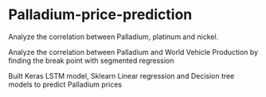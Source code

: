 # Palladium-price-prediction
Analyze the correlation between Palladium, platinum and nickel.

Analyze the correlation between Palladium and World Vehicle Production by finding the break point with segmented regression

Built Keras LSTM model, Sklearn Linear regression and Decision tree models to predict Palladium prices
